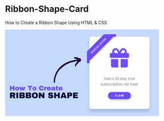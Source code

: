 # Ribbon-Shape-Card
How to Create a Ribbon Shape Using HTML &amp; CSS

![Screenshot](Miniatura.png)

